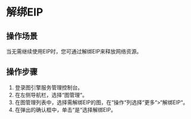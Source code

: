 # 解绑EIP<a name="ges_01_0063"></a>

## 操作场景<a name="section2593555915721"></a>

当无需继续使用EIP时，您可通过解绑EIP来释放网络资源。

## 操作步骤<a name="section2514974815721"></a>

1.  登录图引擎服务管理控制台。
2.  在左侧导航栏，选择“图管理“。
3.  在图管理列表中，选择需解绑EIP的图，在“操作“列选择“更多“\>“解绑EIP“。
4.  在弹出的确认框中，单击“是“选择解绑EIP。

